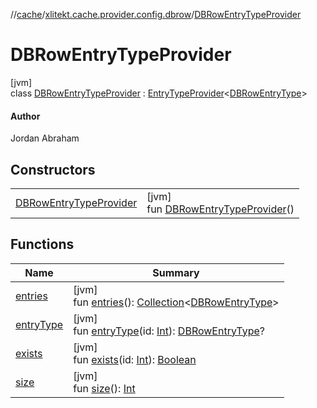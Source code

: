 //[cache](../../../index.md)/[xlitekt.cache.provider.config.dbrow](../index.md)/[DBRowEntryTypeProvider](index.md)

# DBRowEntryTypeProvider

[jvm]\
class [DBRowEntryTypeProvider](index.md) : [EntryTypeProvider](../../xlitekt.cache.provider/-entry-type-provider/index.md)&lt;[DBRowEntryType](../-d-b-row-entry-type/index.md)&gt; 

#### Author

Jordan Abraham

## Constructors

| | |
|---|---|
| [DBRowEntryTypeProvider](-d-b-row-entry-type-provider.md) | [jvm]<br>fun [DBRowEntryTypeProvider](-d-b-row-entry-type-provider.md)() |

## Functions

| Name | Summary |
|---|---|
| [entries](../../xlitekt.cache.provider/-entry-type-provider/entries.md) | [jvm]<br>fun [entries](../../xlitekt.cache.provider/-entry-type-provider/entries.md)(): [Collection](https://kotlinlang.org/api/latest/jvm/stdlib/kotlin.collections/-collection/index.html)&lt;[DBRowEntryType](../-d-b-row-entry-type/index.md)&gt; |
| [entryType](../../xlitekt.cache.provider/-entry-type-provider/entry-type.md) | [jvm]<br>fun [entryType](../../xlitekt.cache.provider/-entry-type-provider/entry-type.md)(id: [Int](https://kotlinlang.org/api/latest/jvm/stdlib/kotlin/-int/index.html)): [DBRowEntryType](../-d-b-row-entry-type/index.md)? |
| [exists](../../xlitekt.cache.provider/-entry-type-provider/exists.md) | [jvm]<br>fun [exists](../../xlitekt.cache.provider/-entry-type-provider/exists.md)(id: [Int](https://kotlinlang.org/api/latest/jvm/stdlib/kotlin/-int/index.html)): [Boolean](https://kotlinlang.org/api/latest/jvm/stdlib/kotlin/-boolean/index.html) |
| [size](../../xlitekt.cache.provider/-entry-type-provider/size.md) | [jvm]<br>fun [size](../../xlitekt.cache.provider/-entry-type-provider/size.md)(): [Int](https://kotlinlang.org/api/latest/jvm/stdlib/kotlin/-int/index.html) |
